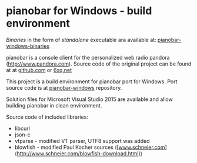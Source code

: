 pianobar for Windows - build environment
========

*Binaries* in the form of *standalone* executable ara available at:
[pianobar-windows-binaries](https://github.com/thedmd/pianobar-windows-binaries)

pianobar is a console client for the personalized web radio pandora
(http://www.pandora.com). Source code of the original project can be found at
at [github.com](http://github.com/PromyLOPh/pianobar/) or [6xq.net](http://6xq.net/projects/pianobar/)

This project is a build environment for pianobar port for Windows. Port source
code is at [pianobar-windows](https://github.com/thedmd/pianobar-windows/) repository.

Solution files for Microsoft Visual Studio 2015 are available and allow building
pianobar in clean environment.

Source code of included libraries:
  - libcurl
  - json-c
  - vtparse - modified VT parser, UTF8 support was added
  - blowfish - modified Paul Kocher sources ([www.schneier.com](http://www.schneier.com/blowfish-download.html))

